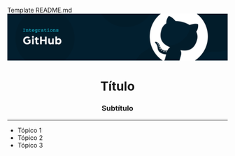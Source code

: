 Template README.md
![](banner.png)
<h1 align="center">Título</h1>
<h3 align="center">Subtítulo</h3>
<hr>

- Tópico 1
- Tópico 2
- Tópico 3

